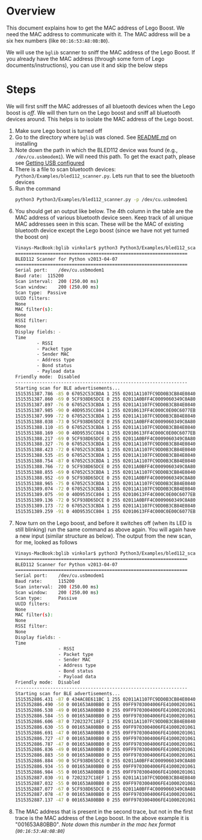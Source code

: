 # Overview
This document explains how to get the MAC address of Lego Boost. We need the MAC address to communicate with it. The MAC address will be a six hex numbers (like ```00:16:53:A8:0B:B0```).

We will use the ```bglib``` scanner to sniff the MAC address of the Lego Boost. If you already have the MAC address (through some form of Lego documents/instructions), you can use it and skip the below steps

# Steps
We will first sniff the MAC addresses of all bluetooth devices when the Lego boost is *off*. We will then turn on the Lego boost and sniff all bluetooth devices around. This helps is to isolate the MAC address of the Lego boost.

1. Make sure Lego boost is turned off
2. Go to the directory where ```bglib``` was cloned. See [README.md](../README.md) on installing
3. Note down the path in which the BLED112 device was found (e.g., ```/dev/cu.usbmodem1```). We will need this path. To get the exact path, please see [Getting USB configured](./installUSB.md)
4. There is a file to scan bluetooth devices: ```Python3/Examples/bled112_scanner.py```. Lets run that to see the bluetooth devices
5. Run the command
   ```bash
   python3 Python3/Examples/bled112_scanner.py -p /dev/cu.usbmodem1
   ```
6. You should get an output like below. The 4th column in the table are the MAC address of various bluetooth device seen. Keep track of all unique MAC addresses seen in this scan. These will be the MAC of existing bluetooth device except the Lego boost (since we have not yet turned the boost on)
	```bash
	Vinays-MacBook:bglib vinkolar$ python3 Python3/Examples/bled112_scanner.py -p /dev/cu.usbmodem1
	================================================================
	BLED112 Scanner for Python v2013-04-07
	================================================================
	Serial port:	/dev/cu.usbmodem1
	Baud rate:	115200
	Scan interval:	200 (250.00 ms)
	Scan window:	200 (250.00 ms)
	Scan type:	Passive
	UUID filters:	
	None
	MAC filter(s):	
	None
	RSSI filter:	
	None
	Display fields:	-
	Time
			- RSSI
			- Packet type
			- Sender MAC
			- Address type
			- Bond status
			- Payload data
	Friendly mode:	Disabled
	----------------------------------------------------------------
	Starting scan for BLE advertisements...
	1515351387.786 -85 0 67052C53CBDA 1 255 02011A1107FC9DD0B3CB84E0840642F3F7E1E0BFCB
	1515351387.860 -69 0 5CF938D65DCE 0 255 02011A0BFF4C0009060349C0A80107
	1515351387.897 -76 0 67052C53CBDA 1 255 02011A1107FC9DD0B3CB84E0840642F3F7E1E0BFCB
	1515351387.985 -90 0 40D9535CC804 1 255 02010613FF4C000C0E00C6077EBAEF66C8CF94B81A2868
	1515351387.999 -72 0 67052C53CBDA 1 255 02011A1107FC9DD0B3CB84E0840642F3F7E1E0BFCB
	1515351388.038 -73 0 5CF938D65DCE 0 255 02011A0BFF4C0009060349C0A80107
	1515351388.110 -85 0 67052C53CBDA 1 255 02011A1107FC9DD0B3CB84E0840642F3F7E1E0BFCB
	1515351388.169 -90 0 40D9535CC804 1 255 02010613FF4C000C0E00C6077EBAEF66C8CF94B81A2868
	1515351388.217 -69 0 5CF938D65DCE 0 255 02011A0BFF4C0009060349C0A80107
	1515351388.327 -76 0 67052C53CBDA 1 255 02011A1107FC9DD0B3CB84E0840642F3F7E1E0BFCB
	1515351388.423 -72 0 67052C53CBDA 1 255 02011A1107FC9DD0B3CB84E0840642F3F7E1E0BFCB
	1515351388.535 -85 0 67052C53CBDA 1 255 02011A1107FC9DD0B3CB84E0840642F3F7E1E0BFCB
	1515351388.754 -87 0 67052C53CBDA 1 255 02011A1107FC9DD0B3CB84E0840642F3F7E1E0BFCB
	1515351388.766 -72 0 5CF938D65DCE 0 255 02011A0BFF4C0009060349C0A80107
	1515351388.855 -69 0 67052C53CBDA 1 255 02011A1107FC9DD0B3CB84E0840642F3F7E1E0BFCB
	1515351388.952 -69 0 5CF938D65DCE 0 255 02011A0BFF4C0009060349C0A80107
	1515351388.965 -75 0 67052C53CBDA 1 255 02011A1107FC9DD0B3CB84E0840642F3F7E1E0BFCB
	1515351389.074 -72 0 67052C53CBDA 1 255 02011A1107FC9DD0B3CB84E0840642F3F7E1E0BFCB
	1515351389.075 -90 0 40D9535CC804 1 255 02010613FF4C000C0E00C6077EBAEF66C8CF94B81A2868
	1515351389.136 -72 0 5CF938D65DCE 0 255 02011A0BFF4C0009060349C0A80107
	1515351389.173 -72 0 67052C53CBDA 1 255 02011A1107FC9DD0B3CB84E0840642F3F7E1E0BFCB
	1515351389.259 -91 0 40D9535CC804 1 255 02010613FF4C000C0E00C6077EBAEF66C8CF94B81A2868
	```
7. Now turn on the Lego boost, and before it switches off (when its LED is still blinking) run the same command as above again. You will again have a new input (similar structure as below). The output from the new scan, for me, looked as follows
	```bash
	Vinays-MacBook:bglib vinkolar$ python3 Python3/Examples/bled112_scanner.py -p /dev/cu.usbmodem1
	================================================================
	BLED112 Scanner for Python v2013-04-07
	================================================================
	Serial port:    /dev/cu.usbmodem1
	Baud rate:      115200
	Scan interval:  200 (250.00 ms)
	Scan window:    200 (250.00 ms)
	Scan type:      Passive
	UUID filters:
	None
	MAC filter(s):
	None
	RSSI filter:
	None
	Display fields: -
	Time
					- RSSI
					- Packet type
					- Sender MAC
					- Address type
					- Bond status
					- Payload data
	Friendly mode:  Disabled
	----------------------------------------------------------------
	Starting scan for BLE advertisements...
	1515352886.431 -87 0 434AC8E611BC 1 255 02011A1107FC9DD0B3CB84E0840642F3F7E1E0BFCB
	1515352886.490 -50 0 001653A80BB0 0 255 09FF9703004006FE4100020106110723D1BCEA5F782316DEEF121223160000
	1515352886.538 -49 0 001653A80BB0 0 255 09FF9703004006FE4100020106110723D1BCEA5F782316DEEF121223160000
	1515352886.584 -55 0 001653A80BB0 0 255 09FF9703004006FE4100020106110723D1BCEA5F782316DEEF121223160000
	1515352886.606 -87 0 7202327C18EF 1 255 02011A1107FC9DD0B3CB84E0840642F3F7E1E0BFCB
	1515352886.630 -55 0 001653A80BB0 0 255 09FF9703004006FE4100020106110723D1BCEA5F782316DEEF121223160000
	1515352886.691 -47 0 001653A80BB0 0 255 09FF9703004006FE4100020106110723D1BCEA5F782316DEEF121223160000
	1515352886.727 -47 0 001653A80BB0 0 255 09FF9703004006FE4100020106110723D1BCEA5F782316DEEF121223160000
	1515352886.787 -47 0 001653A80BB0 0 255 09FF9703004006FE4100020106110723D1BCEA5F782316DEEF121223160000
	1515352886.836 -49 0 001653A80BB0 0 255 09FF9703004006FE4100020106110723D1BCEA5F782316DEEF121223160000
	1515352886.883 -50 0 001653A80BB0 0 255 09FF9703004006FE4100020106110723D1BCEA5F782316DEEF121223160000
	1515352886.884 -90 0 5CF938D65DCE 0 255 02011A0BFF4C0009060349C0A80107
	1515352886.934 -55 0 001653A80BB0 0 255 09FF9703004006FE4100020106110723D1BCEA5F782316DEEF121223160000
	1515352886.984 -55 0 001653A80BB0 0 255 09FF9703004006FE4100020106110723D1BCEA5F782316DEEF121223160000
	1515352887.030 -91 0 7202327C18EF 1 255 02011A1107FC9DD0B3CB84E0840642F3F7E1E0BFCB
	1515352887.032 -55 0 001653A80BB0 0 255 09FF9703004006FE4100020106110723D1BCEA5F782316DEEF121223160000
	1515352887.077 -67 0 5CF938D65DCE 0 255 02011A0BFF4C0009060349C0A80107
	1515352887.078 -47 0 001653A80BB0 0 255 09FF9703004006FE4100020106110723D1BCEA5F782316DEEF121223160000
	1515352887.137 -47 0 001653A80BB0 0 255 09FF9703004006FE4100020106110723D1BCEA5F782316DEEF121223160000
	```
8.  The MAC address that is present in the second trace, but not in the first trace is the MAC address of the Lego boost. In the above example it is "001653A80BB0". *Note down this number in the mac hex format (```00:16:53:A8:0B:B0```)*